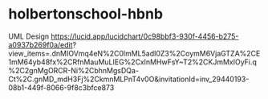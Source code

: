 # holbertonschool-hbnb   
UML Design https://lucid.app/lucidchart/0c98bbf3-930f-4456-b275-a0937b269f0a/edit?
view_items=.dnMIOVmq4eN%2C0lmML5adI0Z3%2CoymM6VjaGTZA%2CE1mM64yb48fx%2CRfnMauMuLIEG%2CxlnMHwFsY~T2%2CKJmMxIOyFi.q%2C2gnMgORCR-Ni%2CbhnMgsDQa-Ct%2C.gnMD_mdH3Fj%2CkmnMLPnT4v0O&invitationId=inv_29440193-08b1-449f-8066-9f8c3bfce873

